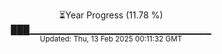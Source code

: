 <p align="center">
⏳Year Progress (11.78 %)<br>
███▁▁▁▁▁▁▁▁▁▁▁▁▁▁▁▁▁▁▁▁▁▁▁▁▁▁▁ <br>
<sub>Updated: Thu, 13 Feb 2025 00:11:32 GMT</sub>
</p>

